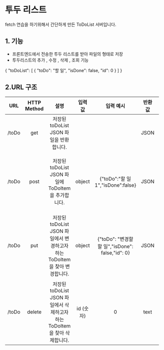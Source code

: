 # 투두 리스트
fetch 연습을 하기위해서 간단하게 만든 ToDoList 서버입니다.
## 1. 기능
- 프론트엔드에서 전송한 투두 리스트를 받아 파일의 형태로 저장
- 투두리스트의 추가 , 수정 , 삭제 , 조회 기능

{
    "toDoList": [
        {
            "toDo": "할 일",
            "isDone": false,
            "id": 0
        }
    ]
}
## 2.URL 구조
|URL|HTTP Method | 설명 | 입력 값 |입력 예시 | 반환 값  | 반환 예시 |
|:---:| :---: |:---:|:---:|:---:|:---:|:---:|
| /toDo | get | 저장된 toDoList JSON 파일을 반환합니다. | | | JSON | { "toDoList": [{"toDo": "할 일","isDone": false,"id": 0}]} |
| /toDo | post | 저장된 toDoList JSON 파일에 ToDoItem을 추가합니다.| object | {"toDo":"할 일 1","isDone":false} | JSON |  { "toDoList": [{"toDo": "할 일","isDone": false,"id": 0}, {"toDo" "할 일 1" , "isDone" : false , "id": 1}]}  |
| /toDo | put | 저장된 toDoList JSON 파일에서 변경하고자 하는 ToDoItem을 찾아 변경합니다.|object| {"toDo": "변경할 할 일","isDone": false,"id": 0}|JSON|{ "toDoList": [{"toDo": "변경할 할 일","isDone": false,"id": 0}, {"toDo" "할 일 1" , "isDone" : false , "id": 1}]}  |  
| /toDo | delete | 저장된 toDoList JSON 파일에서 삭제하고자 하는 ToDoItem을 찾아 삭제합니다.| id (숫자) | 0 | text |  {"toDo": "변경할 할 일","isDone": false,"id": 0} 이 삭제되었습니다. |
